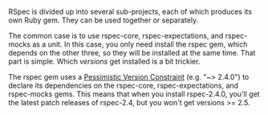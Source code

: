 RSpec is divided up into several sub-projects, each of which produces its own
Ruby gem.  They can be used together or separately.

The common case is to use rspec-core, rspec-expectations, and rspec-mocks as a
unit. In this case, you only need install the rspec gem, which depends on the
other three, so they will be installed at the same time. That part is simple.
Which _versions_ get installed is a bit trickier.

The rspec gem uses a [Pessimistic Version
Constraint](http://docs.rubygems.org/read/chapter/16#page74) (e.g. "~> 2.4.0")
to declare its dependencies on the rspec-core, rspec-expectations, and
rspec-mocks gems. This means that when you install rspec-2.4.0, you'll get the
latest patch releases of rspec-2.4, but you won't get versions >= 2.5.
